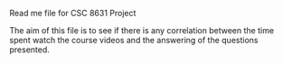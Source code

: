 Read me file for CSC 8631 Project

The aim of this file is to see if there is any correlation between the time spent watch the course videos and the answering of the questions presented.
